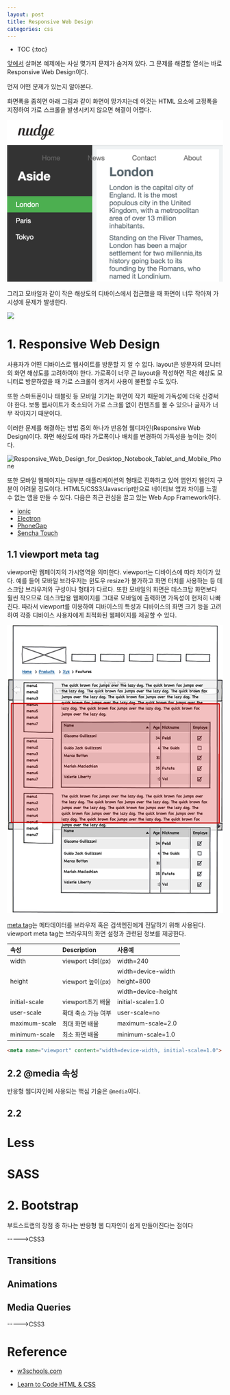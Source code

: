 ```yaml
---
layout: post
title: Responsive Web Design
categories: css
---
```


* TOC
{:toc}

[앞에서](http://ungmo2.github.io/css/CSS3-Layout/) 살펴본 예제에는 사실 몇가지 문제가 숨겨져 있다. 그 문제를 해결할 열쇠는 바로 Responsive Web Design이다.

먼저 어떤 문제가 있는지 알아본다.

화면폭을 좁히면 아래 그림과 같이 화면이 망가지는데 이것는 HTML 요소에 고정폭을 지정하여 가로 스크롤을 발생시키지 않으면 해결이 어렵다.

![](/img/break-view.png)

그리고 모바일과 같이 작은 해상도의 디바이스에서 접근했을 때 화면이 너무 작아져 가시성에 문제가 발생한다.

![](/img/mobile-view.png)











# 1. Responsive Web Design

사용자가 어떤 디바이스로 웹사이트를 방문할 지 알 수 없다. layout은 방문자의 모니터의 화면 해상도를 고려하여야 한다. 가로폭이 너무 큰 layout을 작성하면 작은 해상도 모니터로 방문하였을 때 가로 스크롤이 생겨서 사용이 불편할 수도 있다.

또한 스마트폰이나 태블릿 등 모바일 기기는 화면이 작기 때문에 가독성에 더욱 신경써야 한다. 보통 웹사이트가 축소되어 가로 스크롤 없이 컨텐츠를 볼 수 있으나 글자가 너무 작아지기 때문이다.

이러한 문제를 해결하는 방법 중의 하나가 반응형 웹디자인(Responsive Web Design)이다. 화면 해상도에 따라 가로폭이나 배치를 변경하여 가독성을 높이는 것이다.

![Responsive_Web_Design_for_Desktop_Notebook_Tablet_and_Mobile_Phone](Responsive_Web_Design_for_Desktop_Notebook_Tablet_and_Mobile_Phone.png)

또한 모바일 웹페이지는 대부분 애플리케이션의 형태로 진화하고 있어 앱인지 웹인지 구분이 어려울 정도이다. HTML5/CSS3/Javascript만으로 네이티브 앱과 차이를 느낄 수 없는 앱을 만들 수 있다. 다음은 최근 관심을 끌고 있는 Web App Framework이다.

- [ionic](http://ionicframework.com/)
- [Electron](http://electron.atom.io/)
- [PhoneGap](http://phonegap.com/)
- [Sencha Touch](https://www.sencha.com/)

## 1.1 viewport meta tag

viewport란 웹페이지의 가시영역을 의미한다. viewport는 디바이스에 따라 차이가 있다. 예를 들어 모바일 브라우저는 윈도우 resize가 불가하고 화면 터치를 사용하는 등 데스크탑 브라우저와 구성이나 형태가 다르다. 또한 모바일의 화면은 데스크탑 화면보다 훨씬 작으므로 데스크탑용 웹페이지를 그대로 모바일에 출력하면 가독성이 현저히 나빠진다. 따라서 viewport를 이용하여 디바이스의 특성과 디바이스의 화면 크기 등을 고려하여 각종 디바이스 사용자에게 최적화된 웹페이지를 제공할 수 있다.

![viewport](/img/viewport.png)

[meta tag](http://ungmo2.github.io/html/HTML5-Tag/#meta)는 메타데이터를 브라우저 혹은 검색엔진에게 전달하기 위해 사용된다. viewport meta tag는 브라우저의 화면 설정과 관련된 정보를 제공한다.

| 속성	          | Description      | 사용예
|:---------------|:-----------------|:--------------
| width          | viewport 너비(px) | width=240
|                |                  | width=device-width
| height         | viewport 높이(px) | height=800
|                |                  | width=device-height
| initial-scale  | viewport초기 배율  | initial-scale=1.0
| user-scale     | 확대 축소 가능 여부  | user-scale=no
| maximum-scale  | 최대 화면 배율      | maximum-scale=2.0
| minimum-scale  | 최소 화면 배율      | minimum-scale=1.0


```html
<meta name="viewport" content="width=device-width, initial-scale=1.0">
```

## 2.2 @media 속성

반응형 웹디자인에 사용되는 핵심 기술은 `@media`이다.

## 2.2



# Less
# SASS


# 2. Bootstrap

부트스트랩의 장점 중 하나는 반응형 웹 디자인이 쉽게 만들어진다는 점이다


----->CSS3
## Transitions

## Animations

## Media Queries
----->CSS3










# Reference

* [w3schools.com](http://www.w3schools.com)

* [Learn to Code HTML & CSS](http://learn.shayhowe.com/)
